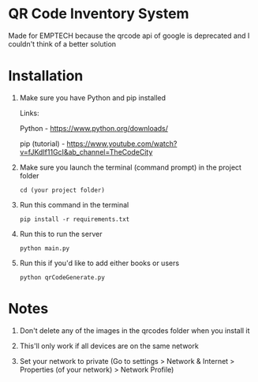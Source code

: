 # QR Code Inventory System

Made for EMPTECH because the qrcode api of google is deprecated and I couldn't think of a better solution

# Installation

1. Make sure you have Python and pip installed

   Links:

   Python - https://www.python.org/downloads/

   pip (tutorial) - https://www.youtube.com/watch?v=fJKdIf11GcI&ab_channel=TheCodeCity

2) Make sure you launch the terminal (command prompt) in the project folder

   ```
   cd (your project folder)
   ```

3) Run this command in the terminal

   ```
   pip install -r requirements.txt
   ```

4) Run this to run the server

   ```
   python main.py
   ```

5) Run this if you'd like to add either books or users
   ```
   python qrCodeGenerate.py
   ```

# Notes

1. Don't delete any of the images in the qrcodes folder when you install it

2. This'll only work if all devices are on the same network

3. Set your network to private (Go to settings > Network & Internet > Properties (of your network) > Network Profile)
